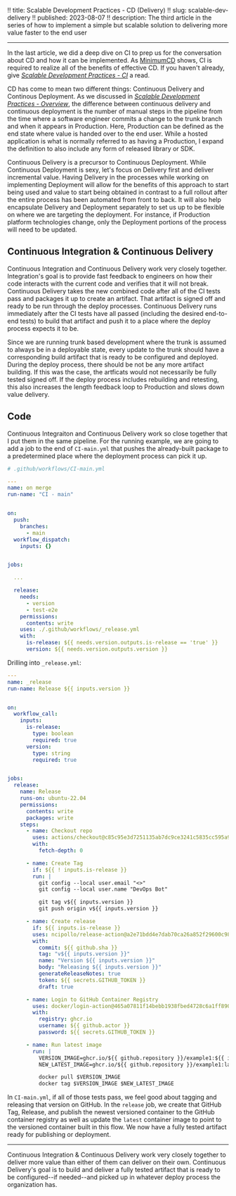 !! title: Scalable Development Practices - CD (Delivery)
!! slug: scalable-dev-delivery
!! published: 2023-08-07
!! description: The third article in the series of how to implement a simple but scalable solution to delivering more value faster to the end user

---
In the last article, we did a deep dive on CI to prep us for the conversation about CD and how it can be implemented. 
As [MinimumCD](https://minimumcd.org/minimumcd/) shows, CI is required to realize all of the benefits of effective CD.
If you haven't already, give 
[_Scalable Development Practices - CI_](https://joseph.flinnlab.com/posts/scalable-dev-integration) a read.

CD has come to mean two different things: Continuous Delivery and Continous Deployment. As we discussed in 
[_Scalable Development Practices - Overview_](https://joseph.flinnlab.com/posts/scalable-dev-overview), the difference between
continuous delivery and continuous deployment is the number of manual steps in the pipeline from the time where a
software engineer commits a change to the trunk branch and when it appears in Production. Here, Production can be
defined as the end state where value is handed over to the end user. While a hosted application is what is normally
referred to as having a Production, I expand the definition to also include any form of released library or SDK.

Continuous Delivery is a precursor to Continuous Deployment. While Continuous Deployment is sexy, let's focus on
Delivery first and deliver incremental value. Having Delivery in the processes while working on implementing Deployment
will allow for the benefits of this approach to start being used and value to start being obtained in contrast to a full
rollout after the entire process has been automated from front to back. It will also help encapsulate Delivery and
Deployment separately to set us up to be flexible on where we are targeting the deployment. For instance, if Production 
platform technologies change, only the Deployment portions of the process will need to be updated.

## Continuous Integration & Continuous Delivery

Continuous Integration and Continuous Delivery work very closely together. Integration's goal is to provide fast
feedback to engineers on how their code interacts with the current code and verifies that it will not break. Continuous
Delivery takes the new combined code after all of the CI tests pass and packages it up to create an artifact. That 
artifact is signed off and ready to be run through the deploy processes. Continuous Delivery runs immediately after the CI
tests have all passed (including the desired end-to-end tests) to build that artifact and push it to a place where the
deploy process expects it to be.

Since we are running trunk based development where the trunk is assumed to always be in a deployable state, every update
to the trunk should have a corresponding build artifact that is ready to be configured and deployed. During the deploy process,
there should be not be any more artifact building. If this was the case, the artficats would not necessarily be fully tested
signed off. If the deploy process includes rebuilding and retesting, this also increases the length feedback loop to Production 
and slows down value delivery.

## Code

Continuous Integraiton and Continuous Delivery work so close together that I put them in the same pipeline. For the
running example, we are going to add a job to the end of `CI-main.yml` that pushes the already-built package to a
predetermined place where the deployment process can pick it up.

```yaml
# .github/workflows/CI-main.yml

---
name: on merge
run-name: "CI - main"


on:
  push:
    branches:
      - main
  workflow_dispatch:
    inputs: {}


jobs:

  ...

  release:
    needs:
      - version
      - test-e2e
    permissions:
      contents: write
    uses: ./.github/workflows/_release.yml
    with:
      is-release: ${{ needs.version.outputs.is-release == 'true' }}
      version: ${{ needs.version.outputs.version }}
```


Drilling into `_release.yml`:

```yaml
---
name: _release
run-name: Release ${{ inputs.version }}


on:
  workflow_call:
    inputs:
      is-release:
        type: boolean
        required: true
      version:
        type: string
        required: true


jobs:
  release:
    name: Release
    runs-on: ubuntu-22.04
    permissions:
      contents: write
      packages: write
    steps:
      - name: Checkout repo
        uses: actions/checkout@c85c95e3d7251135ab7dc9ce3241c5835cc595a9  # v3.5.3
        with:
          fetch-depth: 0

      - name: Create Tag
        if: ${{ ! inputs.is-release }}
        run: |
          git config --local user.email "<>"
          git config --local user.name "DevOps Bot"

          git tag v${{ inputs.version }}
          git push origin v${{ inputs.version }}

      - name: Create release
        if: ${{ inputs.is-release }}
        uses: ncipollo/release-action@a2e71bdd4e7dab70ca26a852f29600c98b33153e  # v1.12.0
        with:
          commit: ${{ github.sha }}
          tag: "v${{ inputs.version }}"
          name: "Version ${{ inputs.version }}"
          body: "Releasing ${{ inputs.version }}"
          generateReleaseNotes: true
          token: ${{ secrets.GITHUB_TOKEN }}
          draft: true

      - name: Login to GitHub Container Registry
        uses: docker/login-action@465a07811f14bebb1938fbed4728c6a1ff8901fc  # v2.2.0
        with:
          registry: ghcr.io
          username: ${{ github.actor }}
          password: ${{ secrets.GITHUB_TOKEN }}

      - name: Run latest image
        run: |
          VERSION_IMAGE=ghcr.io/${{ github.repository }}/example1:${{ inputs.version }}
          NEW_LATEST_IMAGE=ghcr.io/${{ github.repository }}/example1:latest

          docker pull $VERSION_IMAGE
          docker tag $VERSION_IMAGE $NEW_LATEST_IMAGE
```

In `CI-main.yml`, if all of those tests pass, we feel good about tagging and releasing that version on GitHub. In the
`release` job, we create that GitHub Tag, Release, and publish the newest versioned container to the GitHub container
registry as well as update the `latest` container image to point to the versioned container built in this flow. We now
have a fully tested artifact ready for publishing or deployment.


---

Continuous Integration & Continuous Delivery work very closely together to deliver more value than either of them can
deliver on their own. Continuous Delivery's goal is to build and deliver a fully tested artifact that is ready to be
configured--if needed--and picked up in whatever deploy process the organization has. 
